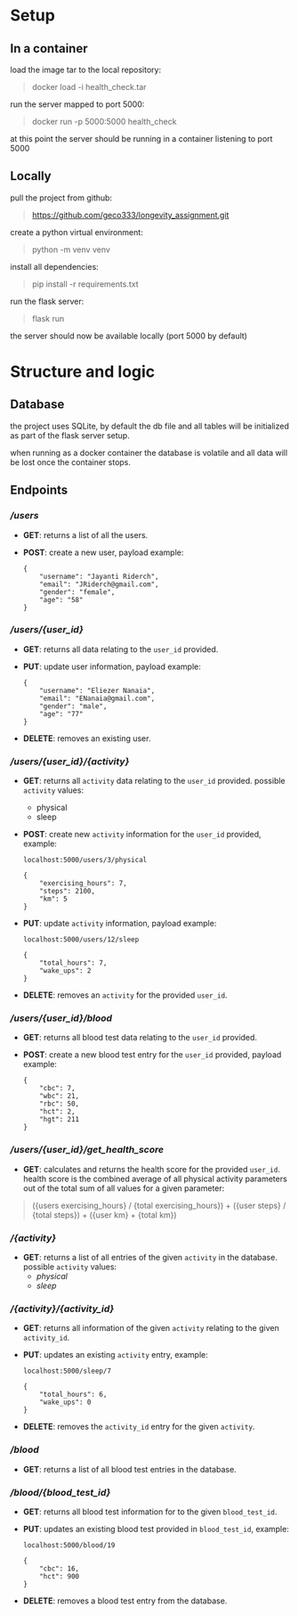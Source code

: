 # Setup

## In a container

load the image tar to the local repository:

> docker load -i health_check.tar

run the server mapped to port 5000:

> docker run -p 5000:5000 health_check

at this point the server should be running in a container listening to port 5000

## Locally

pull the project from github:

> https://github.com/geco333/longevity_assignment.git

create a python virtual environment:

> python -m venv venv

install all dependencies:

> pip install -r requirements.txt

run the flask server:

> flask run

the server should now be available locally (port 5000 by default)

# Structure and logic

## Database

the project uses SQLite, by default the db file and all tables will be initialized as part of the flask server setup.

when running as a docker container the database is volatile and all data will be lost once the container stops.

## Endpoints

### ***/users***

- **GET**: returns a list of all the users.


- **POST**: create a new user, payload example:
  ```
  {
      "username": "Jayanti Riderch",
      "email": "JRiderch@gmail.com",
      "gender": "female",
      "age": "58"
  }
  ```

### ***/users/{user_id}***

- **GET**: returns all data relating to the `user_id` provided.


- **PUT**: update user information, payload example:
  ```
  {
      "username": "Eliezer Nanaia",
      "email": "ENanaia@gmail.com",
      "gender": "male",
      "age": "77"
  }
  ```

- **DELETE**: removes an existing user.

### ***/users/{user_id}/{activity}***

- **GET**: returns all `activity` data relating to the `user_id` provided.
  possible `activity` values:
    - physical
    - sleep


- **POST**: create new `activity` information for the `user_id` provided, example:
  ```
  localhost:5000/users/3/physical
  
  {
      "exercising_hours": 7,
      "steps": 2100,
      "km": 5
  }
  ```

- **PUT**: update `activity` information, payload example:
  ```
  localhost:5000/users/12/sleep
  
  {
      "total_hours": 7,
      "wake_ups": 2
  }
  ```

- **DELETE**: removes an `activity` for the provided `user_id`.

### ***/users/{user_id}/blood***

- **GET**: returns all blood test data relating to the `user_id` provided.


- **POST**: create a new blood test entry for the `user_id` provided, payload example:
  ```
  {
      "cbc": 7,
      "wbc": 21,
      "rbc": 50,
      "hct": 2,
      "hgt": 211
  }
  ```

### ***/users/{user_id}/get_health_score***

- **GET**: calculates and returns the health score for the provided `user_id`.
  health score is the combined average of all physical activity parameters out of
  the total sum of all values for a given parameter:

> ({users exercising_hours} / {total exercising_hours}) + ({user steps} / {total steps}) + ({user km} + {total km})

### ***/{activity}***

- **GET**: returns a list of all entries of the given `activity` in the database. possible `activity` values:
    - *physical*
    - *sleep*

### ***/{activity}/{activity_id}***

- **GET**: returns all information of the given `activity` relating to the given `activity_id`.


- **PUT**: updates an existing `activity` entry, example:
  ```
  localhost:5000/sleep/7
  
  {
      "total_hours": 6,
      "wake_ups": 0
  }
  ```

- **DELETE**: removes the `activity_id` entry for the given `activity`.

### ***/blood***

- **GET**: returns a list of all blood test entries in the database.

### ***/blood/{blood_test_id}***

- **GET**: returns all blood test information for to the given `blood_test_id`.


- **PUT**: updates an existing blood test provided in `blood_test_id`, example:
  ```
  localhost:5000/blood/19
  
  {
      "cbc": 16,
      "hct": 900
  }
  ```

- **DELETE**: removes a blood test entry from the database. 

